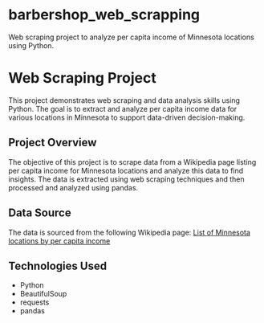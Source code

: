 # barbershop_web_scrapping
Web scraping project to analyze per capita income of Minnesota locations using Python.
# Web Scraping Project

This project demonstrates web scraping and data analysis skills using Python. The goal is to extract and analyze per capita income data for various locations in Minnesota to support data-driven decision-making.

## Project Overview

The objective of this project is to scrape data from a Wikipedia page listing per capita income for Minnesota locations and analyze this data to find insights. The data is extracted using web scraping techniques and then processed and analyzed using pandas.

## Data Source

The data is sourced from the following Wikipedia page:
[List of Minnesota locations by per capita income](https://en.wikipedia.org/wiki/List_of_Minnesota_locations_by_per_capita_income)

## Technologies Used

- Python
- BeautifulSoup
- requests
- pandas
